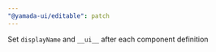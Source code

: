 ```yaml
---
"@yamada-ui/editable": patch
---
```


Set `displayName` and `__ui__` after each component definition
